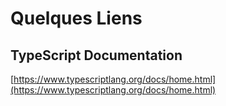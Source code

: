 # Quelques Liens

## TypeScript Documentation

[https://www.typescriptlang.org/docs/home.html](https://www.typescriptlang.org/docs/home.html)



